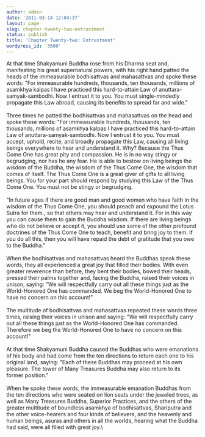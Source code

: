 ```yaml
---
author: admin
date: '2011-03-14 12:04:37'
layout: page
slug: chapter-twenty-two-entrustment
status: publish
title: 'Chapter Twenty-two: Entrustment'
wordpress_id: '3600'
---
```


At that time Shakyamuni Buddha rose from his Dharma seat and,
manifesting his great supernatural powers, with his right hand patted
the heads of the immeasurable bodhisattvas and mahasattvas and spoke
these words: "For immeasurable hundreds, thousands, ten thousands,
millions of asamkhya kalpas I have practiced this hard-to-attain Law of
anuttara-samyak-sambodhi. Now I entrust it to you. You must
single-mindedly propagate this Law abroad, causing its benefits to
spread far and wide."\
 \
 Three times he patted the bodhisattvas and mahasattvas on the head and
spoke these words: "For immeasurable hundreds, thousands, ten thousands,
millions of asamkhya kalpas I have practiced this hard-to-attain Law of
anuttara-samyak-sambodhi. Now I entrust it to you. You must accept,
uphold, recite, and broadly propagate this Law, causing all living
beings everywhere to hear and understand it. Why? Because the Thus Come
One has great pity and compassion. He is in no way stingy or begrudging,
nor has he any fear. He is able to bestow on living beings the wisdom of
the Buddha, the wisdom of the Thus Come One, the wisdom that comes of
itself. The Thus Come One is a great giver of gifts to all living
beings. You for your part should respond by studying this Law of the
Thus Come One. You must not be stingy or begrudging.\
 \
 "In future ages if there are good man and good women who have faith in
the wisdom of the Thus Come One, you should preach and expound the Lotus
Sutra for them., so that others may hear and understand it. For in this
way you can cause them to gain the Buddha wisdom. If there are living
beings who do not believe or accept it, you should use some of the other
profound doctrines of the Thus Come One to teach, benefit and bring joy
to them. If you do all this, then you will have repaid the debt of
gratitude that you owe to the Buddha."\
 \
 When the bodhisattvas and mahasattvas heard the Buddhas speak these
words, they all experienced a great joy that filled their bodies. With
even greater reverence than before, they bent their bodies, bowed their
heads, pressed their palms together and, facing the Buddha, raised their
voices in unison, saying: "We will respectfully carry out all these
things just as the World-Honored One has commanded. We beg the
World-Honored One to have no concern on this account!"\
 \
 The multitude of bodhisattvas and mahasattvas repeated these words
three times, raising their voices in unison and saying: "We will
respectfully carry out all these things just as the World-Honored One
has commanded. Therefore we beg the World-Honored One to have no concern
on this account!"\
 \
 At that time Shakyamuni Buddha caused the Buddhas who were emanations
of his body and had come from the ten directions to return each one to
his original land, saying: "Each of these Buddhas may proceed at his own
pleasure. The tower of Many Treasures Buddha may also return to its
former position."\
 \
 When he spoke these words, the immeasurable emanation Buddhas from the
ten directions who were seated on lion seats under the jeweled trees, as
well as Many Treasures Buddha, Superior Practices, and the others of the
greater multitude of boundless asamkhya of bodhisattvas, Shariputra and
the other voice-hearers and four kinds of believers, and the heavenly
and human beings, asuras and others in all the worlds, hearing what the
Buddha had said, were all filled with great joy.\

